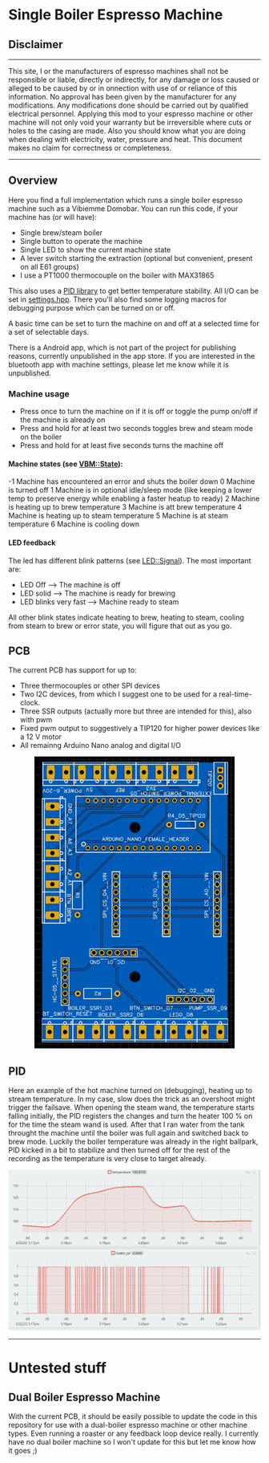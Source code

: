 # Single Boiler Espresso Machine
## Disclaimer ##
___
This site, I or the manufacturers of espresso machines shall not be responsible or liable, directly or indirectly, for any damage or loss caused or alleged to be caused by or in  onnection with use of or reliance of this information. No approval has been given by the manufacturer for any modifications. Any modifications done should be carried out by
qualified electrical personnel. 
Applying this mod to your espresso machine or other machine will not only void your warranty but be irreversible where cuts or holes to the casing are made. Also you should know what you are doing when dealing with electricity, water, pressure and heat. This document makes no claim for correctness or completeness.
___

## Overview ##

Here you find a full implementation which runs a single boiler espresso machine such as a Vibiemme Domobar. You can run this code, if your machine has (or will have):
- Single brew/steam boiler
- Single button to operate the machine
- Single LED to show the current machine state
- A lever switch starting the extraction (optional but convenient, present on all E61 groups)
- I use a PT1000 thermocouple on the boiler with MAX31865

This also uses a [PID library](https://github.com/nekowokaburu/StuPID) to get better temperature stability. All I/O can be set in [settings.hpp](VBM/VBM/settings.hpp). There you'll also find some logging macros for debugging purpose which can be turned on or off.

A basic time can be set to turn the machine on and off at a selected time for a set of selectable days.

There is a Android app, which is not part of the project for publishing reasons, currently unpublished in the app store. If you are interested in the bluetooth app with machine settings, please let me know while it is unpublished.


### Machine usage
- Press once to turn the machine on if it is off or toggle the pump on/off if the machine is already on
- Press and hold for at least two seconds toggles brew and steam mode on the boiler
- Press and hold for at least five seconds turns the machine off

#### Machine states (see [VBM::State](VBM/VBM/vbm.hpp)):
-1 Machine has encountered an error and shuts the boiler down
0 Machine is turned off
1 Machine is in optional idle/sleep mode (like keeping a lower temp to preserve energy while enabling a faster heatup to ready)
2 Machine is heating up to brew temperature
3 Machine is att brew temperature
4 Machine is heating up to steam temperature
5 Machine is at steam temperature
6 Machine is cooling down

#### LED feedback
The led has different blink patterns (see [LED::Signal](VBM/VBM/led.hpp)). The most important are:
- LED Off --> The machine is off
- LED solid --> The machine is ready for brewing
- LED blinks very fast --> Machine ready to steam

All other blink states indicate heating to brew, heating to steam, cooling from steam to brew or error state, you will figure that out as you go.

## PCB
The current PCB has support for up to:
- Three thermocouples or other SPI devices
- Two I2C devices, from which I suggest one to be used for a real-time-clock.
- Three SSR outputs (actually more but three are intended for this), also with pwm
- Fixed pwm output to suggestively a TIP120 for higher power devices like a 12 V motor
- All remainng Arduino Nano analog and digital I/O
<p align="center">
<img src="PCB/2D.JPG" width="400">
</p>

## PID
Here an example of the hot machine turned on (debugging), heating up to stream temperature. In my case, slow does the trick as an overshoot might trigger the failsave. When opening the steam wand, the temperature starts falling initially, the PID registers the changes and turn the heater 100 % on for the time the steam wand is used. After that I ran water from the tank throught the machine until the boiler was full again and switched back to brew mode. Luckily the boiler temperature was already in the right ballpark, PID kicked in a bit to stabilize and then turned off for the rest of the recording as the temperature is very close to target already.
<p align="center">
<img src="Notes/PIDSettings_P0.08_I0.0001_D2.0_Window3000_veryClose.JPG" width="**">
</p>


-------------------------------------------------------------------------------------------------
# Untested stuff


## Dual Boiler Espresso Machine
With the current PCB, it should be easily possible to update the code in this repository for use with a dual-boiler espresso machine or other machine types. Even running a roaster or any feedback loop device really. I currently have no dual boiler machine so I won't update for this but let me know how it goes ;)
